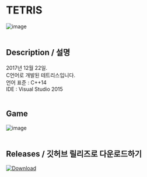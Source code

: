 # TETRIS 
![image](https://user-images.githubusercontent.com/31683152/144196079-32e48720-25f3-4d80-9409-d9c1579add25.png)    <br /><br />

## Description / 설명
2017년 12월 22일.<br />
C언어로 개발된 테트리스입니다.<br />
언어 표준 : C++14<br />
IDE : Visual Studio 2015<br /><br />

## Game
![image](https://user-images.githubusercontent.com/31683152/144196140-bb1723b8-58a0-4de1-a641-ae8445955fbf.png)    <br /><br />

## Releases  / 깃허브 릴리즈로 다운로드하기
[![Download](https://img.shields.io/github/v/release/DiligentP/Tetris?color=ffd700&include_prereleases&label=DOWNLOAD%20RELEASE&logo=github&logoColor=green&style=for-the-badge)](https://github.com/DiligentP/Tetris/releases)    <br /><br />
